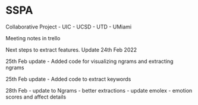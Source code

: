 # SSPA
Collaborative Project - UIC - UCSD - UTD - UMiami

Meeting notes in trello 

Next steps to extract features. Update 24th Feb 2022


25th Feb update - Added code for visualizing ngrams and extracting ngrams

25th Feb update - Added code to extract keywords

28th Feb - update to Ngrams - better extractions - update emolex - emotion scores and affect details
